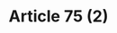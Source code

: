 ---
title: "Article 75 (2)"
draft: false
exceptions:
- info52c
memberstates:
- PT
score: 3
compensation:
- 
remarks: |
 


link: "http://www.pgdlisboa.pt/leis/lei_mostra_estrutura.php?tabela=leis&artigo_id=484A0075&nid=484&nversao=&tabela=leis&so_miolo="
---